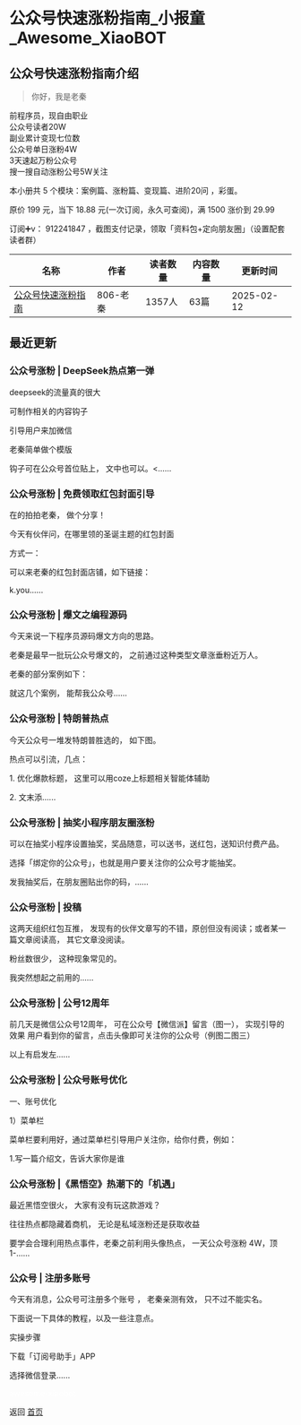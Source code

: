 # 公众号快速涨粉指南_小报童_Awesome_XiaoBOT

## 公众号快速涨粉指南介绍
> 你好，我是老秦    
    
前程序员，现自由职业    
公众号读者20W    
副业累计变现七位数    
公众号单日涨粉4W    
3天速起万粉公众号    
搜一搜自动涨粉公号5W关注    
    
本小册共 5 个模块：案例篇、涨粉篇、变现篇、进阶20问 ，彩蛋。    
    
原价 199 元，当下 18.88 元(一次订阅，永久可查阅)，满 1500 涨价到 29.99    
    
订阅➕v： 912241847 ，截图支付记录，领取「资料包+定向朋友圈」（设置配套读者群）  
  


|名称|作者|读者数量|内容数量|更新时间|
|---|---|---|---|---|
|[公众号快速涨粉指南](https://xiaobot.net/p/gzhzq?refer=0b133df9-27dc-423b-8101-639049001c13)|806-老秦|1357人|63篇|2025-02-12|

## 最近更新
### 公众号涨粉 | DeepSeek热点第一弹

deepseek的流量真的很大

可制作相关的内容钩子

引导用户来加微信

老秦简单做个模版

钩子可在公众号首位贴上， 文中也可以。<......

### 公众号涨粉 | 免费领取红包封面引导

在的拍拍老秦， 做个分享！

今天有伙伴问，在哪里领的圣诞主题的红包封面

方式一：

可以来老秦的红包封面店铺，如下链接：

k.you......

### 公众号涨粉 | 爆文之编程源码

今天来说一下程序员源码爆文方向的思路。

老秦是最早一批玩公众号爆文的， 之前通过这种类型文章涨垂粉近万人。

老秦的部分案例如下：

就这几个案例， 能帮我公众号......

### 公众号涨粉 | 特朗普热点

今天公众号一堆发特朗普胜选的， 如下图。

热点可以引流，几点：

1\. 优化爆款标题， 这里可以用coze上标题相关智能体辅助

2\. 文末添......

### 公众号涨粉 | 抽奖小程序朋友圈涨粉

可以在抽奖小程序设置抽奖，奖品随意，可以送书，送红包，送知识付费产品。

选择「绑定你的公众号」，也就是用户要关注你的公众号才能抽奖。

发我抽奖后，在朋友圈贴出你的码，......

### 公众号涨粉 | 投稿

这两天组织红包互推， 发现有的伙伴文章写的不错，原创但没有阅读；或者某一篇文章阅读高， 其它文章没阅读。

粉丝数很少， 这种现象常见的。

我突然想起之前用的......

### 公众号涨粉 | 公号12周年

前几天是微信公众号12周年， 可在公众号【微信派】留言（图一）， 实现引导的效果 用户看到你的留言，点击头像即可关注你的公众号（例图二图三）

以上有启发左......

### 公众号涨粉 | 公众号账号优化

一、账号优化

1）菜单栏

菜单栏要利用好，通过菜单栏引导用户关注你，给你付费，例如：

1.写一篇介绍文，告诉大家你是谁

### 公众号涨粉 |《黑悟空》热潮下的「机遇」

最近黑悟空很火， 大家有没有玩这款游戏？

往往热点都隐藏着商机， 无论是私域涨粉还是获取收益

要学会合理利用热点事件，老秦之前利用头像热点， 一天公众号涨粉 4W，顶1-......

### 公众号 | 注册多账号

今天有消息，公众号可注册多个账号 ， 老秦亲测有效， 只不过不能实名。

下面说一下具体的教程，以及一些注意点。

实操步骤

下载「订阅号助手」APP

选择微信登录......


<a href="https://github.com/Reno9527/awesome-xiaobot" style="color: white; text-decoration: none;">awesome-xiaobot</a>

返回 [首页](../README.md)
